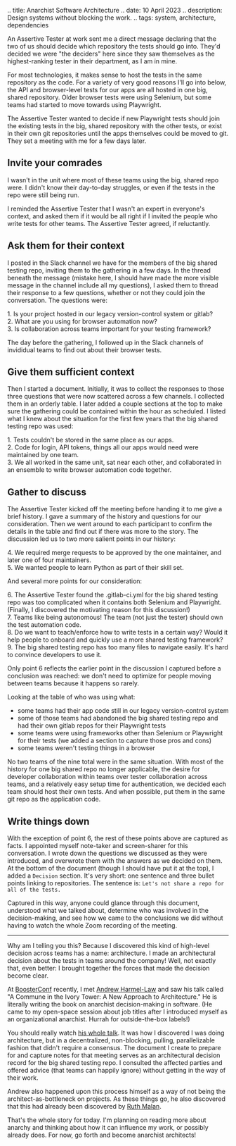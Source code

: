 .. title: Anarchist Software Architecture
.. date: 10 April 2023
.. description: Design systems without blocking the work.
.. tags: system, architecture, dependencies

An Assertive Tester at work sent me a direct message declaring that the two of us should decide which repository the tests should go into. They'd decided we were "the deciders" here since they saw themselves as the highest-ranking tester in their department, as I am in mine. 

For most technologies, it makes sense to host the tests in the same repository as the code. For a variety of very good reasons I'll go into below, the API and browser-level tests for our apps are all hosted in one big, shared repository. Older browser tests were using Selenium, but some teams had started to move towards using Playwright. 

The Assertive Tester wanted to decide if new Playwright tests should join the existing tests in the big, shared repository with the other tests, or exist in their own git repositories until the apps themselves could be moved to git. They set a meeting with me for a few days later. 

## Invite your comrades

I wasn't in the unit where most of these teams using the big, shared repo were. I didn't know their day-to-day struggles, or even if the tests in the repo were still being run. 

I reminded the Assertive Tester that I wasn't an expert in everyone's context, and asked them if it would be all right if I invited the people who write tests for other teams. The Assertive Tester agreed, if reluctantly. 

## Ask them for their context

I posted in the Slack channel we have for the members of the big shared testing repo, inviting them to the gathering in a few days. In the thread beneath the message (mistake here, I should have made the more visible message in the channel include all my questions), I asked them to thread their response to a few questions, whether or not they could join the conversation. The questions were:

>
1\. Is your project hosted in our legacy version-control system or gitlab?<br/>
2\. What are you using for browser automation now?<br/>
3\. Is collaboration across teams important for your testing framework?

The day before the gathering, I followed up in the Slack channels of invididual teams to find out about their browser tests. 

## Give them sufficient context

Then I started a document. Initially, it was to collect the responses to those three questions that were now scattered across a few channels. I collected them in an orderly table. I later added a couple sections at the top to make sure the gathering could be contained within the hour as scheduled. I listed what I knew about the situation for the first few years that the big shared testing repo was used:

>
1\. Tests couldn't be stored in the same place as our apps. <br/>
2\. Code for login, API tokens, things all our apps would need were maintained by one team.<br/>
3\. We all worked in the same unit, sat near each other, and collaborated in an ensemble to write browser automation code together.

## Gather to discuss

The Assertive Tester kicked off the meeting before handing it to me give a brief history. I gave a summary of the history and questions for our consideration. Then we went around to each participant to confirm the  details in the table and find out if there was more to the story. The discussion led us to two more salient points in our history:

>
4\. We required merge requests to be approved by the one maintainer, and later one of four maintainers. <br/>
5\. We wanted people to learn Python as part of their skill set.

And several more points for our consideration:

>
6\. The Assertive Tester found the .gitlab-ci.yml for the big shared testing repo was too complicated when it contains both Selenium and Playwright. (Finally, I discovered the motivating reason for this discussion!)<br/>
7\. Teams like being autonomous! The team (not just the tester) should own the test automation code.<br/>
8\. Do we want to teach/enforce how to write tests in a certain way? Would it help people to onboard and quickly use a more shared testing framework?<br/>
9\. The big shared testing repo has too many files to navigate easily. It's hard to convince developers to use it. 

Only point 6 reflects the earlier point in the discussion I captured before a conclusion was reached: we don't need to optimize for people moving between teams because it happens so rarely. 

Looking at the table of who was using what: 

- some teams had their app code still in our legacy version-control system
- some of those teams had abandoned the big shared testing repo and had their own gitlab repos for their Playwright tests
- some teams were using frameworks other than Selenium or Playwright for their tests (we added a section to capture those pros and cons)
- some teams weren't testing things in a browser 

No two teams of the nine total were in the same situation. With most of the history for one big shared repo no longer applicable, the desire for developer collaboration within teams over tester collaboration across teams, and a relatively easy setup time for authentication, we decided each team should host their own tests. And when possible, put them in the same git repo as the application code. 

## Write things down

With the exception of point 6, the rest of these points above are captured as facts. I appointed myself note-taker and screen-sharer for this conversation. I wrote down the questions we discussed as they were introduced, and overwrote them with the answers as we decided on them. At the bottom of the document (though I should have put it at the top), I added a `Decision` section. It's very short: one sentence and three bullet points linking to repositories. The sentence is: `Let's not share a repo for all of the tests.` 

Captured in this way, anyone could glance through this document, understood what we talked about, determine who was involved in the decision-making, and see how we came to the conclusions we did without having to watch the whole Zoom recording of the meeting. 

---

Why am I telling you this? Because I discovered this kind of high-level decision across teams has a name: architecture. I made an architectural decision about the tests in teams around the company! Well, not exactly that, even better: I brought together the forces that made the decision become clear. 

At [BoosterConf](https://boosterconf.no/) recently, I met [Andrew Harmel-Law](https://twit.social/@ahl) and saw his talk called "A Commune in the Ivory Tower: A New Approach to Architecture." He is literally writing the book on anarchist decision-making in software. (He came to my open-space session about job titles after I introduced myself as an organizational anarchist. Hurrah for outside-the-box labels!) 

You should really watch [his whole talk](https://2023.boosterconf.no/program/friday/5_short_talks/kongesal_1/). It was how I discovered I was doing architecture, but in a decentralized, non-blocking, pulling, parallelizable fashion that didn't require a consensus. The document I create to prepare for and capture notes for that meeting serves as an architectural decision record for the big shared testing repo. I consulted the affected parties and offered advice (that teams can happily ignore) without getting in the way of their work. 

Andrew also happened upon this process himself as a way of not being the architect-as-bottleneck on projects. As these things go, he also discovered that this had already been discovered by [Ruth Malan](https://mastodon.social/@RuthMalan).

That's the whole story for today. I'm planning on reading more about anarchy and thinking about how it can influence my work, or possibly already does. For now, go forth and become anarchist architects! 